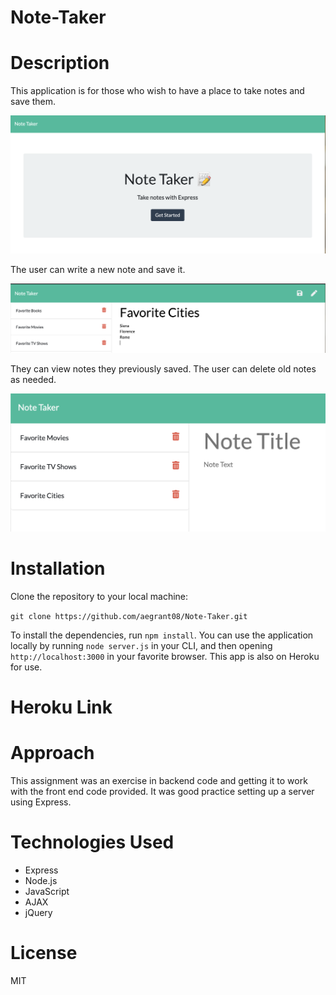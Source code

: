 # Note-Taker

# Description
This application is for those who wish to have a place to take notes and save them. 

![Home](public/assets/screen-shots/1-landing-page.png?raw=true)

The user can write a new note and save it. 

![New Note](public/assets/screen-shots/2-example-notes.png?raw=true)

They can view notes they previously saved. The user can delete old notes as needed.

![Deleted Note](public/assets/screen-shots/3-deleted-note.png?raw=true)

# Installation
Clone the repository to your local machine:

`git clone https://github.com/aegrant08/Note-Taker.git`

To install the dependencies, run `npm install`. You can use the application locally by running `node server.js` in your CLI, and then opening `http://localhost:3000` in your favorite browser. This app is also on Heroku for use.

# Heroku Link


# Approach

This assignment was an exercise in backend code and getting it to work with the front end code provided. It was good practice setting up a server using Express.

# Technologies Used
- Express
- Node.js
- JavaScript
- AJAX
- jQuery

# License
MIT